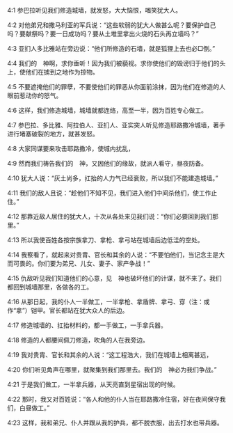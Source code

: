 <a id="1"></a>4:1  参巴拉听见我们修造城墙，就发怒，大大恼恨，嗤笑犹大人。  

<a id="2"></a>4:2  对他弟兄和撒马利亚的军兵说：“这些软弱的犹大人做甚么呢？要保护自己吗？要献祭吗？要一日成功吗？要从土堆里拿出火烧的石头再立墙吗？”  

<a id="3"></a>4:3  亚扪人多比雅站在旁边说：“他们所修造的石墙，就是狐狸上去也必□倒。”  

<a id="4"></a>4:4  我们的　神啊，求你垂听！因为我们被藐视。求你使他们的毁谤归于他们的头上，使他们在掳到之地作为掠物。  

<a id="5"></a>4:5  不要遮掩他们的罪孽，不要使他们的罪恶从你面前涂抹，因为他们在修造的人眼前惹动你的怒气。  

<a id="6"></a>4:6  这样，我们修造城墙，城墙就都连络，高至一半，因为百姓专心做工。  

<a id="7"></a>4:7  参巴拉、多比雅、阿拉伯人、亚扪人、亚实突人听见修造耶路撒冷城墙，著手进行堵塞破裂的地方，就甚发怒。  

<a id="8"></a>4:8  大家同谋要来攻击耶路撒冷，使城内扰乱，  

<a id="9"></a>4:9  然而我们祷告我们的　神，又因他们的缘故，就派人看守，昼夜防备。　  

<a id="10"></a>4:10  犹大人说：“灰土尚多，扛抬的人力气已经衰败，所以我们不能建造城墙。”  

<a id="11"></a>4:11  我们的敌人且说：“趁他们不知不见，我们进入他们中间杀他们，使工作止住。”  

<a id="12"></a>4:12  那靠近敌人居住的犹大人，十次从各处来见我们说：“你们必要回到我们那里。”  

<a id="13"></a>4:13  所以我使百姓各按宗族拿刀、拿枪、拿弓站在城墙后边低洼的空处。  

<a id="14"></a>4:14  我察看了，就起来对贵胄、官长和其余的人说：“不要怕他们，当记念主是大而可畏的。你们要为弟兄、儿女、妻子、家产争战！”  

<a id="15"></a>4:15  仇敌听见我们知道他们的心意，见　神也破坏他们的计谋，就不来了。我们都回到城墙那里，各做各的工。  

<a id="16"></a>4:16  从那日起，我的仆人一半做工，一半拿枪、拿盾牌、拿弓、穿（注：或作“拿”）铠甲。官长都站在犹大众人的后边。　  

<a id="17"></a>4:17  修造城墙的、扛抬材料的，都一手做工，一手拿兵器。  

<a id="18"></a>4:18  修造的人都腰间佩刀修造，吹角的人在我旁边。  

<a id="19"></a>4:19  我对贵胄、官长和其余的人说：“这工程浩大，我们在城墙上相离甚远，  

<a id="20"></a>4:20  你们听见角声在哪里，就聚集到我们那里去。我们的　神必为我们争战。”  

<a id="21"></a>4:21  于是我们做工，一半拿兵器，从天亮直到星宿出现的时候。  

<a id="22"></a>4:22  那时，我又对百姓说：“各人和他的仆人当在耶路撒冷住宿，好在夜间保守我们，白昼做工。”  

<a id="23"></a>4:23  这样，我和弟兄、仆人并跟从我的护兵，都不脱衣服，出去打水也带兵器。  
